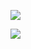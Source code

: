![](https://github-readme-stats.vercel.app/api?username=suoyukii&count_private=true&show_icons=true)

![](https://github-readme-stats.vercel.app/api/top-langs/?username=suoyukii)
